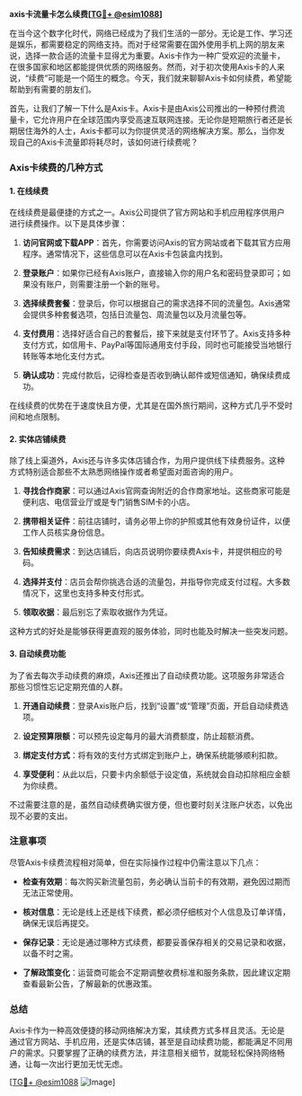 **axis卡流量卡怎么续费[[TG💪+ @esim1088](https://t.me/s/esim1088)]**

在当今这个数字化时代，网络已经成为了我们生活的一部分。无论是工作、学习还是娱乐，都需要稳定的网络支持。而对于经常需要在国外使用手机上网的朋友来说，选择一款合适的流量卡显得尤为重要。Axis卡作为一种广受欢迎的流量卡，在很多国家和地区都能提供优质的网络服务。然而，对于初次使用Axis卡的人来说，“续费”可能是一个陌生的概念。今天，我们就来聊聊Axis卡如何续费，希望能帮助到有需要的朋友们。

首先，让我们了解一下什么是Axis卡。Axis卡是由Axis公司推出的一种预付费流量卡，它允许用户在全球范围内享受高速互联网连接。无论你是短期旅行者还是长期居住海外的人士，Axis卡都可以为你提供灵活的网络解决方案。那么，当你发现自己的Axis卡流量即将耗尽时，该如何进行续费呢？

### Axis卡续费的几种方式

#### 1. 在线续费
在线续费是最便捷的方式之一。Axis公司提供了官方网站和手机应用程序供用户进行续费操作。以下是具体步骤：

1. **访问官网或下载APP**：首先，你需要访问Axis的官方网站或者下载其官方应用程序。通常情况下，这些信息可以在Axis卡包装盒内找到。
   
2. **登录账户**：如果你已经有Axis账户，直接输入你的用户名和密码登录即可；如果没有账户，则需要注册一个新的账号。

3. **选择续费套餐**：登录后，你可以根据自己的需求选择不同的流量包。Axis通常会提供多种套餐选项，包括日流量包、周流量包以及月流量包等。

4. **支付费用**：选择好适合自己的套餐后，接下来就是支付环节了。Axis支持多种支付方式，如信用卡、PayPal等国际通用支付手段，同时也可能接受当地银行转账等本地化支付方式。

5. **确认成功**：完成付款后，记得检查是否收到确认邮件或短信通知，确保续费成功。

在线续费的优势在于速度快且方便，尤其是在国外旅行期间，这种方式几乎不受时间和地点限制。

#### 2. 实体店铺续费
除了线上渠道外，Axis还与许多实体店铺合作，为用户提供线下续费服务。这种方式特别适合那些不太熟悉网络操作或者希望面对面咨询的用户。

1. **寻找合作商家**：可以通过Axis官网查询附近的合作商家地址。这些商家可能是便利店、电信营业厅或是专门销售SIM卡的小店。

2. **携带相关证件**：前往店铺时，请务必带上你的护照或其他有效身份证件，以便工作人员核实身份信息。

3. **告知续费需求**：到达店铺后，向店员说明你要续费Axis卡，并提供相应的号码。

4. **选择并支付**：店员会帮你挑选合适的流量包，并指导你完成支付过程。大多数情况下，这里也支持多种支付形式。

5. **领取收据**：最后别忘了索取收据作为凭证。

这种方式的好处是能够获得更直观的服务体验，同时也能及时解决一些突发问题。

#### 3. 自动续费功能
为了省去每次手动续费的麻烦，Axis还推出了自动续费功能。这项服务非常适合那些习惯性忘记定期充值的人群。

1. **开通自动续费**：登录Axis账户后，找到“设置”或“管理”页面，开启自动续费选项。

2. **设定预算限额**：可以预先设定每月的最大消费额度，防止超额消费。

3. **绑定支付方式**：将有效的支付方式绑定到账户上，确保系统能够顺利扣款。

4. **享受便利**：从此以后，只要卡内余额低于设定值，系统就会自动扣除相应金额为你续费。

不过需要注意的是，虽然自动续费确实很方便，但也要时刻关注账户状态，以免出现不必要的支出。

### 注意事项

尽管Axis卡续费流程相对简单，但在实际操作过程中仍需注意以下几点：

- **检查有效期**：每次购买新流量包前，务必确认当前卡的有效期，避免因过期而无法正常使用。
  
- **核对信息**：无论是线上还是线下续费，都必须仔细核对个人信息及订单详情，确保无误后再提交。

- **保存记录**：无论是通过哪种方式续费，都要妥善保存相关的交易记录和收据，以备不时之需。

- **了解政策变化**：运营商可能会不定期调整收费标准和服务条款，因此建议定期查看最新公告，了解最新的优惠政策。

### 总结

Axis卡作为一种高效便捷的移动网络解决方案，其续费方式多样且灵活。无论是通过官方网站、手机应用，还是实体店铺，甚至是自动续费功能，都能满足不同用户的需求。只要掌握了正确的续费方法，并注意相关细节，就能轻松保持网络畅通，让每一次出行更加无忧无虑。

[[TG💪+ @esim1088](https://t.me/s/esim1088) ![Image](https://i.postimg.cc/4NQfJmqS/Snipaste-2025-05-13-00-14-12.png)]